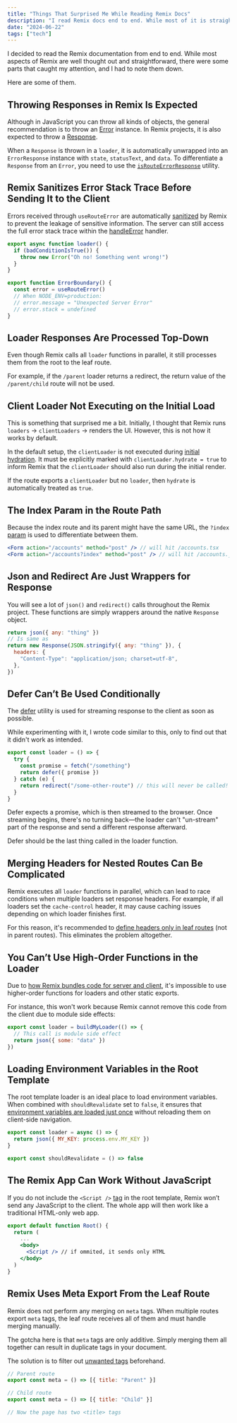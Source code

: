 ```yaml
---
title: "Things That Surprised Me While Reading Remix Docs"
description: "I read Remix docs end to end. While most of it is straightforward, some parts surprised me. Here are some of them."
date: "2024-06-22"
tags: ["tech"]
---
```


I decided to read the Remix documentation from end to end. While most aspects of Remix are well thought out and straightforward, there were some parts that caught my attention, and I had to note them down.

Here are some of them.

## Throwing Responses in Remix Is Expected

Although in JavaScript you can throw all kinds of objects, the general recommendation is to throw an [Error](https://developer.mozilla.org/en-US/docs/Web/JavaScript/Reference/Global_Objects/Error) instance. In Remix projects, it is also expected to throw a [Response](https://developer.mozilla.org/en-US/docs/Web/API/Response).

When a `Response` is thrown in a `loader`, it is automatically unwrapped into an `ErrorResponse` instance with `state`, `statusText`, and `data`. To differentiate a `Response` from an `Error`, you need to use the [`isRouteErrorResponse`](https://remix.run/docs/en/main/utils/is-route-error-response) utility.

## Remix Sanitizes Error Stack Trace Before Sending It to the Client

Errors received through `useRouteError` are automatically [sanitized](https://remix.run/docs/en/main/guides/errors#error-sanitization) by Remix to prevent the leakage of sensitive information. The server can still access the full error stack trace within the [handleError](https://remix.run/docs/en/main/file-conventions/entry.server#handleerror) handler.

```jsx
export async function loader() {
  if (badConditionIsTrue()) {
    throw new Error("Oh no! Something went wrong!")
  }
}

export function ErrorBoundary() {
  const error = useRouteError()
  // When NODE_ENV=production:
  // error.message = "Unexpected Server Error"
  // error.stack = undefined
}
```

## Loader Responses Are Processed Top-Down

Even though Remix calls all `loader` functions in parallel, it still processes them from the root to the leaf route.

For example, if the `/parent` loader returns a redirect, the return value of the `/parent/child` route will not be used.

## Client Loader Not Executing on the Initial Load

This is something that surprised me a bit. Initially, I thought that Remix runs `loaders` → `clientLoaders` → renders the UI. However, this is not how it works by default.

In the default setup, the `clientLoader` is not executed during [initial hydration](https://remix.run/docs/en/main/route/client-loader#hydration-behavior). It must be explicitly marked with `clientLoader.hydrate = true` to inform Remix that the `clientLoader` should also run during the initial render.

If the route exports a `clientLoader` but no `loader`, then `hydrate` is automatically treated as `true`.

## The Index Param in the Route Path

Because the index route and its parent might have the same URL, the `?index` [param](https://remix.run/docs/en/main/components/form#index) is used to differentiate between them.

```jsx
<Form action="/accounts" method="post" /> // will hit /accounts.tsx
<Form action="/accounts?index" method="post" /> // will hit /accounts._index.tsx
```

## Json and Redirect Are Just Wrappers for Response

You will see a lot of `json()` and `redirect()` calls throughout the Remix project. These functions are simply wrappers around the native `Response` object.

```jsx
return json({ any: "thing" })
// Is same as
return new Response(JSON.stringify({ any: "thing" }), {
  headers: {
    "Content-Type": "application/json; charset=utf-8",
  },
})
```

## Defer Can’t Be Used Conditionally

The [defer](https://remix.run/docs/en/main/guides/streaming#3-deferring-data-in-loaders) utility is used for streaming response to the client as soon as possible.

While experimenting with it, I wrote code similar to this, only to find out that it didn't work as intended.

```jsx
export const loader = () => {
  try {
    const promise = fetch("/something")
    return defer({ promise })
  } catch (e) {
    return redirect("/some-other-route") // this will never be called!
  }
}
```

Defer expects a promise, which is then streamed to the browser. Once streaming begins, there's no turning back—the loader can't "un-stream" part of the response and send a different response afterward.

Defer should be the last thing called in the loader function.

## Merging Headers for Nested Routes Can Be Complicated

Remix executes all `loader` functions in parallel, which can lead to race conditions when multiple loaders set response headers. For example, if all loaders set the `cache-control` header, it may cause caching issues depending on which loader finishes first.

For this reason, it's recommended to [define headers only in leaf routes](https://remix.run/docs/en/main/route/headers#nested-routes) (not in parent routes). This eliminates the problem altogether.

## You Can’t Use High-Order Functions in the Loader

Due to [how Remix bundles code for server and client](https://remix.run/docs/en/main/guides/constraints#higher-order-functions), it's impossible to use higher-order functions for loaders and other static exports.

For instance, this won't work because Remix cannot remove this code from the client due to module side effects:

```jsx
export const loader = buildMyLoader(() => {
  // This call is module side effect
  return json({ some: "data" })
})
```

## Loading Environment Variables in the Root Template

The root template loader is an ideal place to load environment variables. When combined with `shouldRevalidate` set to `false`, it ensures that [environment variables are loaded just once](https://remix.run/docs/en/main/route/should-revalidate#never-reloading-the-root) without reloading them on client-side navigation.

```jsx
export const loader = async () => {
  return json({ MY_KEY: process.env.MY_KEY })
}

export const shouldRevalidate = () => false
```

## The Remix App Can Work Without JavaScript

If you do not include the `<Script />` [tag](https://remix.run/docs/en/main/components/scripts) in the root template, Remix won’t send any JavaScript to the client. The whole app will then work like a traditional HTML-only web app.

```jsx
export default function Root() {
  return (
    ...
    <body>
      <Script /> // if ommited, it sends only HTML
    </body>
  )
}
```

## Remix Uses Meta Export From the Leaf Route

Remix does not perform any merging on `meta` tags. When multiple routes export `meta` tags, the leaf route receives all of them and must handle merging manually.

The gotcha here is that `meta` tags are only additive. Simply merging them all together can result in duplicate tags in your document.

The solution is to filter out [unwanted tags](https://remix.run/docs/en/main/route/meta#merging-with-parent-meta) beforehand.

```jsx
// Parent route
export const meta = () => [{ title: "Parent" }]

// Child route
export const meta = () => [{ title: "Child" }]

// Now the page has two <title> tags
```
